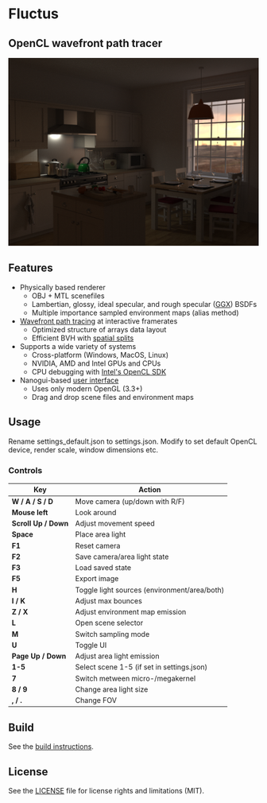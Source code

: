 ﻿Fluctus
====================

OpenCL wavefront path tracer
--------------

![Country Kitchen](gallery/kitchen.png)

## Features
- Physically based renderer
    -  OBJ + MTL scenefiles
    -  Lambertian, glossy, ideal specular, and rough specular ([GGX][ggx]) BSDFs
    -  Multiple importance sampled environment maps (alias method)
- [Wavefront path tracing][wavefront] at interactive framerates
    - Optimized structure of arrays data layout
    - Efficient BVH with [spatial splits][sbvh]
- Supports a wide variety of systems
    - Cross-platform (Windows, MacOS, Linux)
    - NVIDIA, AMD and Intel GPUs and CPUs
    - CPU debugging with [Intel's OpenCL SDK][intel_ocl]
- Nanogui-based [user interface](gallery/user_interface.png)
	- Uses only modern OpenGL (3.3+)
	- Drag and drop scene files and environment maps


## Usage

Rename settings_default.json to settings.json. Modify to set default OpenCL device, render scale, window dimensions etc.

### Controls

| Key                     | Action                                                                                |
|-------------------------|---------------------------------------------------------------------------------------|
| **W / A / S / D**       | Move camera (up/down with R/F)                                                        |
| **Mouse left**          | Look around                                                                           |
| **Scroll Up / Down**    | Adjust movement speed                                                                 |
| **Space**               | Place area light                                                                      |
| **F1**                  | Reset camera                                                                          |
| **F2**                  | Save camera/area light state                                                          |
| **F3**                  | Load saved state                                                                      |
| **F5**                  | Export image                                                                          |
| **H**                   | Toggle light sources (environment/area/both)                                          |
| **I / K**               | Adjust max bounces                                                                    |
| **Z / X**               | Adjust environment map emission                                                       |
| **L**                   | Open scene selector                                                                   |
| **M**                   | Switch sampling mode                                                                  |
| **U**                   | Toggle UI                                                                             |
| **Page Up / Down**      | Adjust area light emission                                                            |
| **1-5**                 | Select scene 1-5 (if set in settings.json)                                            |
| **7**                   | Switch metween micro-/megakernel                                                      |
| **8 / 9**               | Change area light size                                                                |
| **, / .**               | Change FOV                                                                            |

## Build

See the [build instructions](./BUILDING.md).

## License

See the [LICENSE](./LICENSE.md) file for license rights and limitations (MIT).


[intel_ocl]: https://software.intel.com/intel-opencl
[wavefront]: http://research.nvidia.com/publication/megakernels-considered-harmful-wavefront-path-tracing-gpus
[sbvh]: http://www.nvidia.com/object/nvidia_research_pub_012.html
[ggx]: https://doi.org/10.2312/EGWR/EGSR07/195-206

